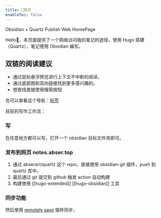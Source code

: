```yaml
---
title: 🎁首页
enableToc: false
---
```

Obsidian + Quartz Publish Web HomePage

Hello👋，本页面提供了一个网络访问我的笔记的途径，使用 Hugo 搭建（Quartz），笔记使用 Obsidian 编写。

## 双链的阅读建议
- 通过鼠标悬浮预览进行上下文不中断的阅读。
- 通过底部图和双向链接找到更多感兴趣的。
- 想查找直接使用搜索按钮

也可以查看这个导航：[标签](/tags/)


目前的写作工作流：
### 写
在任意地方都可以写，打开一个 obsidian 目标文件夹即可。

### 发布到网页 notes.abser.top
1. 通过 abserari/quartz 这个 repo，直接使用 obsidian-git 插件，push 到 quartz 库中。
2. 最后通过 git 提交到 github 触发 action 自动构建
3. 构建使用 [[hugo-extended]]  [[hugo-obsidian]] 工具

### 同步功能
然后使用 [remotely save](https://github.com/remotely-save/remotely-save) 插件同步，
